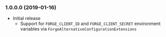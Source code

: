 ### 1.0.0.0 (2019-01-16)

* Initial release
	* Support for `FORGE_CLIENT_ID` and `FORGE_CLIENT_SECRET` environment variables via `ForgeAlternativeConfigurationExtensions`	